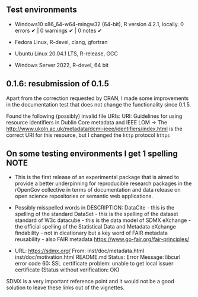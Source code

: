 ## Test environments

* Windows10 x86_64-w64-mingw32 (64-bit), R version 4.2.1, locally.
0 errors ✔ | 0 warnings ✔ | 0 notes ✔

* Fedora Linux, R-devel, clang, gfortran
* Ubuntu Linux 20.04.1 LTS, R-release, GCC
* Windows Server 2022, R-devel, 64 bit

## 0.1.6: resubmission of 0.1.5

Apart from the correction requested by CRAN, I made some improvements in the documentation test that does not change the functionality since 0.1.5.

Found the following (possibly) invalid file URIs:
    URI: Guidelines for using resource identifiers in Dublin Core metadata and IEEE LOM
-> The http://www.ukoln.ac.uk/metadata/dcmi-ieee/identifiers/index.html is the correct URI for this resource, but I changed the `http` protocol `https`




## On some testing environments I get 1 spelling NOTE

* This is the first release of an experimental package that is aimed to provide a better underpinning for reproducible research packages in the rOpenGov collective in terms of 
documentation and data release on open science repositories or semantic web applications.

* Possibly misspelled words in DESCRIPTION:
    DataCite - this is the spelling of the standard
    DataSet - this is the spelling of the dataset standard of W3c
    datacube - this is the data model of SDMX
    eXchange - the official spelling of the Statistical Data and Metadata eXchange
    findability - not in dicationary but a key word of FAIR metadata
    reusability - also FAIR metadata <https://www.go-fair.org/fair-principles/>
    
* URL: https://sdmx.org/
    From: inst/doc/metadata.html
          inst/doc/motivation.html
          README.md
    Status: Error
    Message: libcurl error code 60:
      	SSL certificate problem: unable to get local issuer certificate
      	(Status without verification: OK)
      	
SDMX is a very important reference point and it would not be a good solution to leave these links out of the vignettes.
